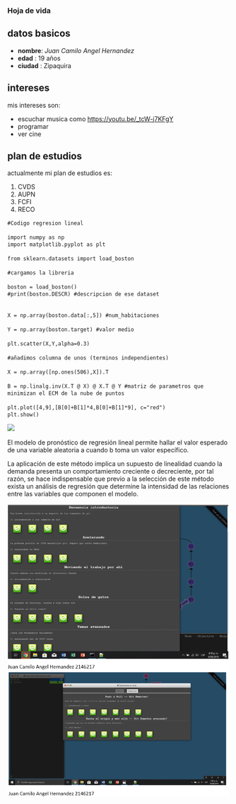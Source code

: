 
### Hoja de vida

## datos basicos

* **nombre**: _Juan Camilo Angel Hernandez_
* **edad** : 19 años
* **ciudad** : Zipaquira

## intereses
mis intereses son:

* escuchar musica como <https://youtu.be/_tcW-j7KFgY>
* programar
* ver cine

## plan de estudios
actualmente mi plan de estudios es:

1. CVDS
2. AUPN
3. FCFI
4. RECO

~~~
#Codigo regresion lineal

import numpy as np
import matplotlib.pyplot as plt

from sklearn.datasets import load_boston

#cargamos la libreria

boston = load_boston()
#print(boston.DESCR) #descripcion de ese dataset


X = np.array(boston.data[:,5]) #num_habitaciones

Y = np.array(boston.target) #valor medio

plt.scatter(X,Y,alpha=0.3)

#añadimos columna de unos (terminos independientes)

X = np.array([np.ones(506),X]).T

B = np.linalg.inv(X.T @ X) @ X.T @ Y #matriz de parametros que minimizan el ECM de la nube de puntos

plt.plot([4,9],[B[0]+B[1]*4,B[0]+B[1]*9], c="red")
plt.show()
~~~
![](https://www.researchgate.net/profile/Enrique_Rico-Garcia/publication/262762874/figure/fig2/AS:669959541755915@1536742210539/Figura-3-Regresion-lineal-entre-fotosintesis-medida-y-simulada-con-la-ANN-para-todo-el.png)

El modelo de pronóstico de regresión lineal permite hallar el valor esperado de una variable aleatoria a cuando b toma un valor específico.

 La aplicación de este método implica un supuesto de linealidad cuando la demanda presenta un comportamiento creciente o decreciente, por tal razón, se hace indispensable que previo a la selección de este método exista un análisis de regresión que determine la intensidad de las relaciones entre las variables que componen el modelo.

![](main.PNG)
![](remote.PNG)
